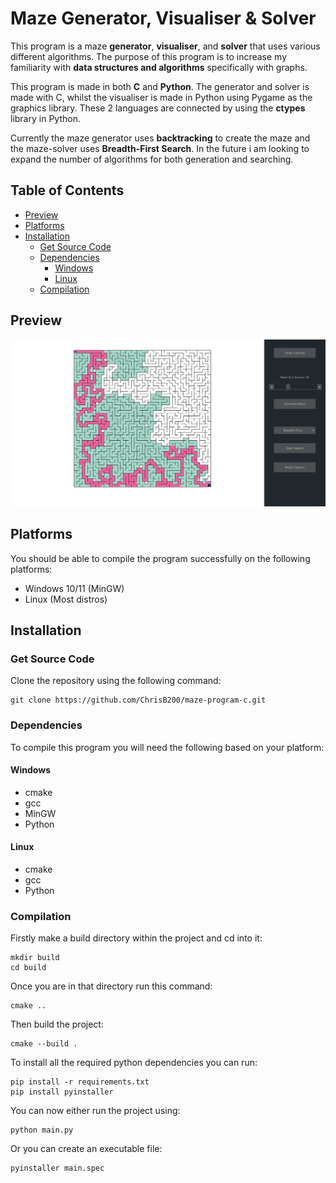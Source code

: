 # Maze Generator, Visualiser & Solver
This program is a maze **generator**, **visualiser**, and **solver** that uses various different algorithms. The purpose of this program is to increase my familiarity with **data structures and algorithms** specifically with graphs.

This program is made in both **C** and **Python**. The generator and solver is made with C, whilst the visualiser is made in Python using Pygame as the graphics library. These 2 languages are connected by using the **ctypes** library in Python.

Currently the maze generator uses **backtracking** to create the maze and the maze-solver uses **Breadth-First Search**. In the future i am looking to expand the number of algorithms for both generation and searching.

## Table of Contents
- [Preview](#preview)
- [Platforms](#platforms)
- [Installation](#installation)
    - [Get Source Code](#get-source-code)
    - [Dependencies](#dependencies)
        - [Windows](#windows)
        - [Linux](#linux)
    - [Compilation](#compilation)


## Preview
![Preview image of the application](images/preview.png)

## Platforms
You should be able to compile the program successfully on the following platforms:
* Windows 10/11 (MinGW)
* Linux (Most distros)

## Installation
### Get Source Code
Clone the repository using the following command:
```git
git clone https://github.com/ChrisB200/maze-program-c.git
```
### Dependencies
To compile this program you will need the following based on your platform:
#### Windows
* cmake
* gcc
* MinGW
* Python
#### Linux
* cmake
* gcc
* Python
### Compilation
Firstly make a build directory within the project and cd into it:
```
mkdir build
cd build
```

Once you are in that directory run this command:
```
cmake ..
```

Then build the project:
```
cmake --build .
```

To install all the required python dependencies you can run:
```
pip install -r requirements.txt
pip install pyinstaller
```

You can now either run the project using:
```
python main.py
```

Or you can create an executable file:
```
pyinstaller main.spec
```
